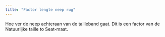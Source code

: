 ```yaml
---
title: "Factor lengte neep rug"
---
```


Hoe ver de neep achteraan van de tailleband gaat. Dit is een factor van de Natuurlijke taille to Seat-maat.




